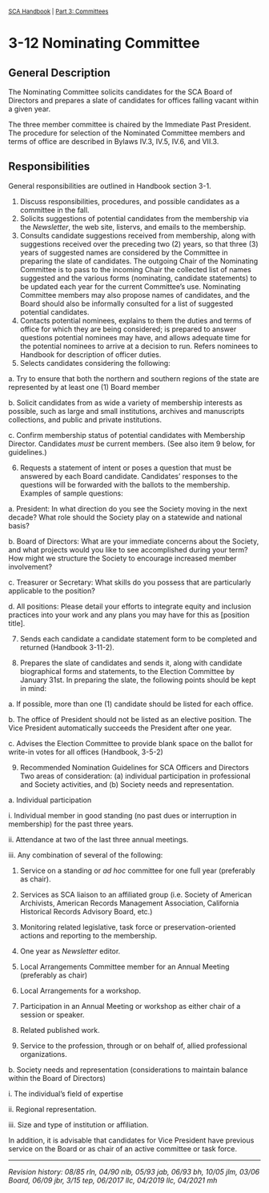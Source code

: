 <sup>[SCA Handbook](/sca-handbook/index.html) | [Part 3: Committees](../03_committees/index.html)</sup>

# 3-12 Nominating Committee

## General Description

The Nominating Committee solicits candidates for the SCA Board of Directors and prepares a slate of candidates for offices falling vacant within a given year.

The three member committee is chaired by the Immediate Past President. The procedure for selection of the Nominated Committee members and terms of office are described in Bylaws IV.3, IV.5, IV.6, and VII.3.

## Responsibilities

General responsibilities are outlined in Handbook section 3-1.

1. Discuss responsibilities, procedures, and possible candidates as a committee in the fall.
2. Solicits suggestions of potential candidates from the membership via the _Newsletter_, the web site, listervs, and emails to the membership.
3. Consults candidate suggestions received from membership, along with suggestions received over the preceding two (2) years, so that three (3) years of suggested names are considered by the Committee in preparing the slate of candidates. The outgoing Chair of the Nominating Committee is to pass to the incoming Chair the collected list of names suggested and the various forms (nominating, candidate statements) to be updated each year for the current Committee’s use. Nominating Committee members may also propose names of candidates, and the Board should also be informally consulted for a list of suggested potential candidates.
4. Contacts potential nominees, explains to them the duties and terms of office for which they are being considered; is prepared to answer questions potential nominees may have, and allows adequate time for the potential nominees to arrive at a decision to run. Refers nominees to Handbook for description of officer duties.
5. Selects candidates considering the following:

a. Try to ensure that both the northern and southern regions of the state are represented by at least one (1) Board member
 
b. Solicit candidates from as wide a variety of membership interests as possible, such as large and small institutions, archives and manuscripts collections, and public and private institutions.

c. Confirm membership status of potential candidates with Membership Director. Candidates _must_ be current members. (See also item 9 below, for guidelines.)

6. Requests a statement of intent or poses a question that must be answered by each Board candidate. Candidates’ responses to the questions will be forwarded with the ballots to the membership. Examples of sample questions:

a. President: In what direction do you see the Society moving in the next decade? What role should the Society play on a statewide and national basis?

b. Board of Directors: What are your immediate concerns about the Society, and what projects would you like to see accomplished during your term? How might we structure the Society to encourage increased member involvement?

c. Treasurer or Secretary: What skills do you possess that are particularly applicable to the position?

d. All positions: Please detail your efforts to integrate equity and inclusion practices into your work and any plans you may have for this as [position title].

7. Sends each candidate a candidate statement form to be completed and returned (Handbook 3-11-2).

8. Prepares the slate of candidates and sends it, along with candidate biographical forms and statements, to the Election Committee by January 31st. In preparing the slate, the following points should be kept in mind:

a. If possible, more than one (1) candidate should be listed for each office.

b. The office of President should not be listed as an elective position. The Vice President automatically succeeds the President after one year.

c. Advises the Election Committee to provide blank space on the ballot for write-in votes for all offices (Handbook, 3-5-2)

9. Recommended Nomination Guidelines for SCA Officers and Directors
Two areas of consideration: (a) individual participation in professional and Society activities, and (b) Society needs and representation.

a. Individual participation

i. Individual member in good standing (no past dues or interruption in membership) for the past three years.

ii. Attendance at two of the last three annual meetings.

iii. Any combination of several of the following:

1. Service on a standing or _ad hoc_ committee for one full year (preferably as chair).

2. Services as SCA liaison to an affiliated group (i.e. Society of American Archivists, American Records Management Association, California Historical Records Advisory Board, etc.)

3. Monitoring related legislative, task force or preservation-oriented actions and reporting to the membership.

4. One year as _Newsletter_ editor.

5. Local Arrangements Committee member for an Annual Meeting (preferably as chair)

6. Local Arrangements for a workshop.

7. Participation in an Annual Meeting or workshop as either chair of a session or speaker.

8. Related published work.

9. Service to the profession, through or on behalf of, allied professional organizations.

b. Society needs and representation (considerations to maintain balance within the Board of Directors)

i. The individual’s field of expertise

ii. Regional representation.

iii. Size and type of institution or affiliation.

In addition, it is advisable that candidates for Vice President have previous service on the Board or as chair of an active committee or task force.

***

_Revision history: 08/85 rln, 04/90 nlb, 05/93 jab, 06/93 bh, 10/05 jlm, 03/06 Board, 06/09 jbr, 3/15 tep, 06/2017 llc, 04/2019 llc, 04/2021 mh_
